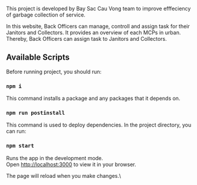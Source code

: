 This project is developed by Bay Sac Cau Vong team to improve efffeciency of garbage collection of service.

In this website, Back Officers can manage, controll and assign task for their Janitors and Collectors. It provides an overview of each MCPs in urban. Thereby, Back Officers can assign task to Janitors and  Collectors.

## Available Scripts

Before running project, you should run: 

### `npm i`

This command installs a package and any packages that it depends on. 

### `npm run postinstall`

This command is used to deploy dependencies.
In the project directory, you can run:

### `npm start`

Runs the app in the development mode.\
Open [http://localhost:3000](http://localhost:3000) to view it in your browser.

The page will reload when you make changes.\
